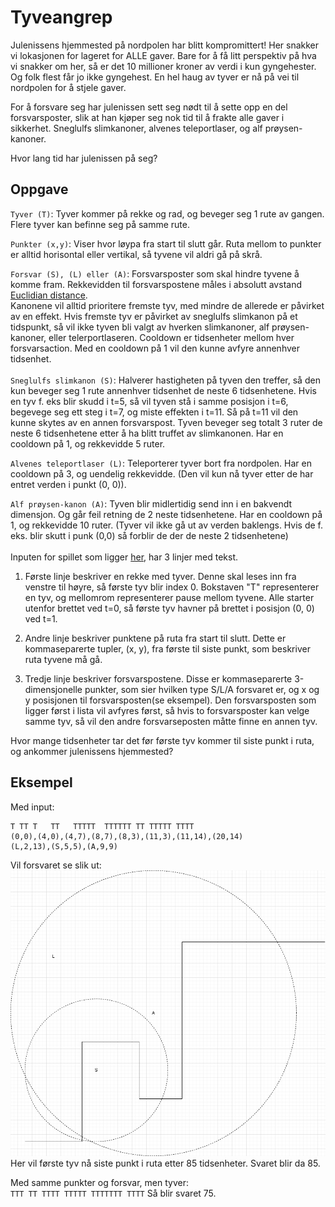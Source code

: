 # Tyveangrep

Julenissens hjemmested på nordpolen har blitt kompromittert! Her snakker vi lokasjonen for lageret for ALLE gaver.
Bare for å få litt perspektiv på hva vi snakker om her, så er det 10 millioner kroner av verdi i kun gyngehester. Og folk flest får jo ikke gyngehest.
En hel haug av tyver er nå på vei til nordpolen for å stjele gaver.

For å forsvare seg har julenissen sett seg nødt til å sette opp en del forsvarsposter, slik at han kjøper seg nok tid til å frakte alle gaver i sikkerhet.
Sneglulfs slimkanoner, alvenes teleportlaser, og alf prøysen-kanoner.

Hvor lang tid har julenissen på seg?

## Oppgave

`Tyver (T)`: Tyver kommer på rekke og rad, og beveger seg 1 rute av gangen. Flere tyver kan befinne seg på samme rute.

`Punkter (x,y)`: Viser hvor løypa fra start til slutt går. Ruta mellom to punkter er alltid horisontal eller vertikal, så tyvene vil aldri gå på skrå.

`Forsvar (S), (L) eller (A)`: Forsvarsposter som skal hindre tyvene å komme fram. Rekkevidden til forsvarspostene måles i absolutt avstand [Euclidian distance](https://en.wikipedia.org/wiki/Euclidean_distance).  
Kanonene vil alltid prioritere fremste tyv, med mindre de allerede er påvirket av en effekt. Hvis fremste tyv er påvirket av sneglulfs slimkanon på et tidspunkt, så vil ikke tyven bli valgt av hverken slimkanoner, alf prøysen-kanoner, eller telerportlaseren.
Cooldown er tidsenheter mellom hver forsvarsaction. Med en cooldown på 1 vil den kunne avfyre annenhver tidsenhet.
<br /> 
<br /> 
`Sneglulfs slimkanon (S)`: Halverer hastigheten på tyven den treffer, så den kun beveger seg 1 rute annenhver tidsenhet de neste 6 tidsenhetene. Hvis en tyv f. eks blir skudd i t=5, så vil tyven stå i samme posisjon i t=6, begevege seg ett steg i t=7, og miste effekten i t=11. Så på t=11 vil den kunne skytes av en annen forsvarspost. Tyven beveger seg totalt 3 ruter de neste 6 tidsenhetene etter å ha blitt truffet av slimkanonen. Har en cooldown på 1, og rekkevidde 5 ruter.

`Alvenes teleportlaser (L)`: Teleporterer tyver bort fra nordpolen. Har en cooldown på 3, og uendelig rekkevidde. (Den vil kun nå tyver etter de har entret verden i punkt (0, 0)).

`Alf prøysen-kanon (A)`: Tyven blir midlertidig send inn i en bakvendt dimensjon. Og går feil retning de 2 neste tidsenhetene. Har en cooldown på 1, og rekkevidde 10 ruter. (Tyver vil ikke gå ut av verden baklengs. Hvis de f. eks. blir skutt i punk (0,0) så forblir de der de neste 2 tidsenhetene)
<br /> 
<br /> 
Inputen for spillet som ligger [her](input.txt), har 3 linjer med tekst.

1. Første linje beskriver en rekke med tyver. Denne skal leses inn fra venstre til høyre, så første tyv blir index 0. Bokstaven "T" representerer en tyv, og mellomrom representerer pause mellom tyvene. Alle starter utenfor brettet ved t=0, så første tyv havner på brettet i posisjon (0, 0) ved t=1.

2. Andre linje beskriver punktene på ruta fra start til slutt. Dette er kommaseparerte tupler, (x, y), fra første til siste punkt, som beskriver ruta tyvene må gå.

3. Tredje linje beskriver forsvarspostene. Disse er kommaseparerte 3-dimensjonelle punkter, som sier hvilken type S/L/A forsvaret er, og x og y posisjonen til forsvarsposten(se eksempel). Den forsvarsposten som ligger først i lista vil avfyres først, så hvis to forsvarsposter kan velge samme tyv, så vil den andre forsvarseposten måtte finne en annen tyv.

Hvor mange tidsenheter tar det før første tyv kommer til siste punkt i ruta, og ankommer julenissens hjemmested?

## Eksempel
Med input: 
```
T TT T   TT   TTTTT  TTTTTT TT TTTTT TTTT 
(0,0),(4,0),(4,7),(8,7),(8,3),(11,3),(11,14),(20,14)
(L,2,13),(S,5,5),(A,9,9)
```

Vil forsvaret se slik ut:
![forsvar](forsvar.png "Forsvar")  
Her vil første tyv nå siste punkt i ruta etter 85 tidsenheter. Svaret blir da 85.

Med samme punkter og forsvar, men tyver:  
`TTT TT TTTT TTTTT TTTTTTT TTTT`
Så blir svaret 75.
